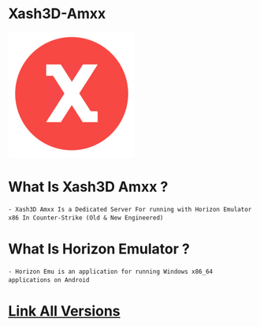 # Xash3D-Amxx



![inq3erdiagram](https://github.com/FWGS/xash3d-fwgs/raw/master/game_launch/icon-xash-material.png)
# What Is Xash3D Amxx ?
`- Xash3D Amxx Is a Dedicated Server For running with Horizon Emulator x86 In Counter-Strike (Old & New Engineered)`

# What Is Horizon Emulator ?
`- Horizon Emu is an application for running Windows x86_64 applications on Android`

# [Link All Versions](https://github.com/vx-moha/xash3d-amxx/releases)
